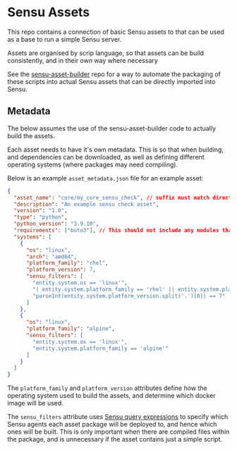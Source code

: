 # Sensu Assets

This repo contains a connection of basic Sensu assets to that can be used as a base to run a simple Sensu server.

Assets are organised by scrip language, so that assets can be build consistently, and in their own way where necessary

See the [sensu-asset-builder](https://github.com/adammcdonagh/sensu-asset-builder) repo for a way to automate the packaging of these scripts into actual Sensu assets that can be directly imported into Sensu.

## Metadata

The below assumes the use of the sensu-asset-builder code to actually build the assets.

Each asset needs to have it's own metadata. This is so that when building, and dependencies can be downloaded, as well as defining different operating systems (where packages may need compiling).

Below is an example `asset_metadata.json` file for an example asset:

```json
{
  "asset_name": "core/my_core_sensu_check", // suffix must match directory name
  "description": "An example sensu check asset",
  "version": "1.0",
  "type": "python",
  "python_version": "3.9.10",
  "requirements": ["boto3"], // This should not include any modules that there's already a runtime package for
  "systems": [
    {
      "os": "linux",
      "arch": "amd64",
      "platform_family": "rhel",
      "platform_version": 7,
      "sensu_filters": [
        "entity.system.os == 'linux'",
        "( entity.system.platform_family == 'rhel' || entity.system.platform_family == 'centos')",
        "parseInt(entity.system.platform_version.split('.')[0]) == 7"
      ]
    },
    {
      "os": "linux",
      "platform_family": "alpine",
      "sensu_filters": [
        "entity.system.os == 'linux'",
        "entity.system.platform_family == 'alpine'"
      ]
    }
  ]
}
```

The `platform_family` and `platform_version` attributes define how the operating system used to build the assets, and determine which docker image will be used.

The `sensu_filters` attribute uses [Sensu query expressions](https://docs.sensu.io/sensu-go/latest/observability-pipeline/observe-filter/sensu-query-expressions/) to specify which Sensu agents each asset package will be deployed to, and hence which ones will be built. This is only important when there are compiled files within the package, and is unnecessary if the asset contains just a simple script.
